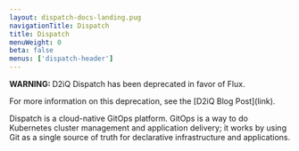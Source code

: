 ```yaml
---
layout: dispatch-docs-landing.pug
navigationTitle: Dispatch
title: Dispatch
menuWeight: 0
beta: false
menus: ['dispatch-header']
---
```


<p class="message--warning"><strong>WARNING: </strong>D2iQ Dispatch has been deprecated in favor of Flux. </p>
For more information on this deprecation, see the [D2iQ Blog Post](link).

Dispatch is a cloud-native GitOps platform. GitOps is a way to do Kubernetes cluster management and application delivery; it works by using Git as a single source of truth for declarative infrastructure and applications.